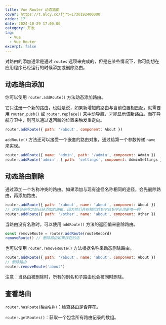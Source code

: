 ```yaml
---
title: Vue Router 动态路由
cover: https://t.alcy.cc/fj?t=1730192400000
order: 17
date: 2024-10-29 17:00:00
category: 开发
tag:
  - Vue
  - Vue Router
excerpt: false
---
```


对路由的添加通常是通过 `routes` 选项来完成的，但是在某些情况下，你可能想在应用程序已经运行的时候添加或删除路由。

## 动态路由添加

你可以使用 `router.addRoute()` 方法动态添加路由。

它只注册一个新的路由，也就是说，如果新增加的路由与当前位置相匹配，就需要用 `router.push()` 或 `router.replace()` 来手动导航，才能显示该新路由。而在导航守卫中，则可以通过返回新的位置来触发重定向。

```JavaScript
router.addRoute({ path: '/about', component: About })
```

`addRoute()` 方法还可以接受一个嵌套的路由对象，通过给第一个参数传递 `name` 来实现。

```JavaScript
router.addRoute({ name: 'admin', path: '/admin', component: Admin })
router.addRoute('admin', { path: 'settings', component: AdminSettings })
```

## 动态路由删除

通过添加一个名称冲突的路由。如果添加与现有途径名称相同的途径，会先删除路由，再添加路由。

```JavaScript
router.addRoute({ path: '/about', name: 'about', component: About })
// 这将会删除之前已经添加的路由，因为他们具有相同的名字且名字必须是唯一的
router.addRoute({ path: '/other', name: 'about', component: Other })
```

当路由没有名称时，可以使用 `addRoute()` 方法的返回值来删除路由。

```JavaScript
const removeRoute = router.addRoute(routeRecord)
removeRoute() // 删除路由如果存在的话
```

也可以使用 `router.removeRoute()` 方法根据名称来动态删除路由。

```JavaScript
router.addRoute({ path: '/about', name: 'about', component: About })
// 删除路由
router.removeRoute('about')
```

注意：当路由被删除时，所有的别名和子路由也会被同时删除。

## 查看路由

`router.hasRoute(路由名称)`：检查路由是否存在。

`router.getRoutes()`：获取一个包含所有路由记录的数组。
